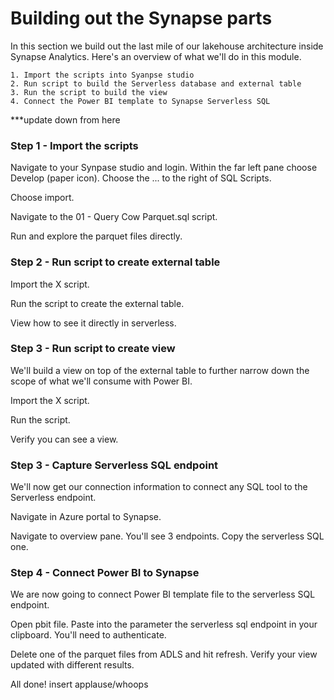 # Building out the Synapse parts
In this section we build out the last mile of our lakehouse architecture inside Synapse Analytics.  Here's an overview of what we'll do in this module.  
		
	1. Import the scripts into Syanpse studio
	2. Run script to build the Serverless database and external table 
    3. Run the script to build the view 
    4. Connect the Power BI template to Synapse Serverless SQL  

    
***update down from here 

### Step 1 - Import the scripts ###
Navigate to your Synpase studio and login.  Within the far left pane choose Develop (paper icon).  Choose the ... to the right of SQL Scripts. 

Choose import.  

Navigate to the 01 - Query Cow Parquet.sql script.   

Run and explore the parquet files directly.  

### Step 2 - Run script to create external table ###
Import the X script. 

Run the script to create the external table. 

View how to see it directly in serverless. 

### Step 3 - Run script to create view ###
We'll build a view on top of the external table to further narrow down the scope of what we'll consume with Power BI.  

Import the X script.  

Run the script.  

Verify you can see a view. 

### Step 3 - Capture Serverless SQL endpoint ###
We'll now get our connection information to connect any SQL tool to the Serverless endpoint.  

Navigate in Azure portal to Synapse.  

Navigate to overview pane.  You'll see 3 endpoints.  Copy the serverless SQL one. 

### Step 4 - Connect Power BI to Synapse ###
We are now going to connect Power BI template file to the serverless SQL endpoint. 

Open pbit file.  Paste into the parameter the serverless sql endpoint in your clipboard. You'll need to authenticate.  

Delete one of the parquet files from ADLS and hit refresh.  Verify your view updated with different results. 

All done! insert applause/whoops 